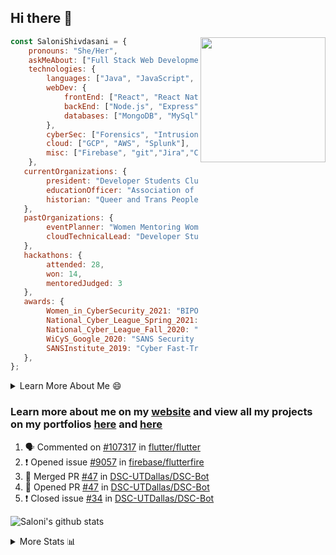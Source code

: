 ## Hi there 👋

<img align='right' src="https://storage.googleapis.com/saloni-shivdasani-resume/Saloni.png" width="200">

```javascript
const SaloniShivdasani = {
    pronouns: "She/Her",
    askMeAbout: ["Full Stack Web Development", "Cloud Computing", "Cyber Security"],
    technologies: {
        languages: ["Java", "JavaScript", "SQL", "Python", "C++", "BASH", "R"],
        webDev: {
            frontEnd: ["React", "React Native", "Electron"],
            backEnd: ["Node.js", "Express", "Flask"],
            databases: ["MongoDB", "MySql"],
        },
        cyberSec: ["Forensics", "Intrusion Detection", "Security Operations", "Network and Application Penetration Testing"],
        cloud: ["GCP", "AWS", "Splunk"],
        misc: ["Firebase", "git","Jira","Confluence"]
    },
   currentOrganizations: {
        president: "Developer Students Club, UTD",
        educationOfficer: "Association of Computer Machinery, UTD",
        historian: "Queer and Trans People of Color, UTD",
   },
   pastOrganizations: {
        eventPlanner: "Women Mentoring Women in Engineering, UTD",
        cloudTechnicalLead: "Developer Students Club, UTD",
   },
   hackathons: {
        attended: 28,
        won: 14,
        mentoredJudged: 3
   },
   awards: {
        Women_in_CyberSecurity_2021: "BIPOC Fellowship Award",
        National_Cyber_League_Spring_2021: "Gold Bracket Competitor - Top 15% nationally",
        National_Cyber_League_Fall_2020: "Gold Bracket Competitor - Top 15% nationally",
        WiCyS_Google_2020: "SANS Security Training Scholarship",
        SANSInstitute_2019: "Cyber Fast-Track Game Quarter-Finalist",
   },
};
```

<!--START_SECTION:table-->
<details>

<summary>Learn More About Me 😄 </summary>

I am a senior at The University of Texas at Dallas, and I am currently majoring in Software Engineering with a concentration in Information Assurance. I am interested and have experience in full stack development, cloud computing, and cybersecurity. I hope to find opportunities where I can gain exposure to algorithm and project design. My ultimate aim is to develop futuristic products for users because I am inspired by the impact of computing on society.

I have experience in full stack web development through my participation and awards in hackathons where I have learnt and used React, Node.js, Express, MongoDB, Flask, NLTK, and React Native along with GIT, GCP, and Firebase. Last semester, I was also responsible for backend development for a project at a local NGO where I created a REST API using Node.js, Express, MongoDB and SQL and hosted it on servers using GCP. 

From my coursework and local competitions, I have skills in algorithms and data structures in Java, database management using SQL and machine learning using Python and R. I have also been a quarter-finalist in a national cybersecurity completion hosted by the SANS institute.

I am also actively involved in campus organization where I am the cloud technical lead for Developer Student Club, Mentor and Education Officer for Association of Computing Machinery, event planner for Women Mentoring Women in Engineering and IT Committee member for IEEE.

</details>

<!--END_SECTION:table-->

### Learn more about me on my [website](https://www.saloni-shivdasani.codes) and view all my projects on my portfolios [here](https://www.saloni-shivdasani.codes/projects) and  [here](http://devpost.com/SaloniS)

<!--START_SECTION:activity-->
1. 🗣 Commented on [#107317](https://github.com/flutter/flutter/issues/107317) in [flutter/flutter](https://github.com/flutter/flutter)
2. ❗️ Opened issue [#9057](https://github.com/firebase/flutterfire/issues/9057) in [firebase/flutterfire](https://github.com/firebase/flutterfire)
3. 🎉 Merged PR [#47](https://github.com/DSC-UTDallas/DSC-Bot/pull/47) in [DSC-UTDallas/DSC-Bot](https://github.com/DSC-UTDallas/DSC-Bot)
4. 💪 Opened PR [#47](https://github.com/DSC-UTDallas/DSC-Bot/pull/47) in [DSC-UTDallas/DSC-Bot](https://github.com/DSC-UTDallas/DSC-Bot)
5. ❗️ Closed issue [#34](https://github.com/DSC-UTDallas/DSC-Bot/issues/34) in [DSC-UTDallas/DSC-Bot](https://github.com/DSC-UTDallas/DSC-Bot)
<!--END_SECTION:activity-->

![Saloni's github stats](https://github-readme-stats.vercel.app/api?username=SaloniSS)

<!--START_SECTION:table-->
<details>

<summary>More Stats 📊 </summary>

<!--START_SECTION:waka-->
![Code Time](http://img.shields.io/badge/Code%20Time-986%20hrs%2058%20mins-blue)

![Lines of code](https://img.shields.io/badge/From%20Hello%20World%20I%27ve%20Written--1%20Million%20lines%20of%20code-blue)

**🐱 My GitHub Data** 

> 🏆 109 Contributions in the Year 2022
 > 
> 📦 578.3 kB Used in GitHub's Storage 
 > 
> 💼 Opted to Hire
 > 
> 📜 29 Public Repositories 
 > 
> 🔑 26 Private Repositories  
 > 
**I'm a Night 🦉** 

```text
🌞 Morning    66 commits     ███░░░░░░░░░░░░░░░░░░░░░░   13.31% 
🌆 Daytime    159 commits    ████████░░░░░░░░░░░░░░░░░   32.06% 
🌃 Evening    199 commits    ██████████░░░░░░░░░░░░░░░   40.12% 
🌙 Night      72 commits     ███░░░░░░░░░░░░░░░░░░░░░░   14.52%

```
📅 **I'm Most Productive on Monday** 

```text
Monday       140 commits    ███████░░░░░░░░░░░░░░░░░░   28.23% 
Tuesday      81 commits     ████░░░░░░░░░░░░░░░░░░░░░   16.33% 
Wednesday    28 commits     █░░░░░░░░░░░░░░░░░░░░░░░░   5.65% 
Thursday     16 commits     ░░░░░░░░░░░░░░░░░░░░░░░░░   3.23% 
Friday       29 commits     █░░░░░░░░░░░░░░░░░░░░░░░░   5.85% 
Saturday     79 commits     ████░░░░░░░░░░░░░░░░░░░░░   15.93% 
Sunday       123 commits    ██████░░░░░░░░░░░░░░░░░░░   24.8%

```


📊 **This Week I Spent My Time On** 

```text
⌚︎ Time Zone: America/Chicago

💬 Programming Languages: 
Other                    6 hrs               ████████████████████████░   97.13% 
Dart                     5 mins              ░░░░░░░░░░░░░░░░░░░░░░░░░   1.5% 
YAML                     4 mins              ░░░░░░░░░░░░░░░░░░░░░░░░░   1.08% 
V                        0 secs              ░░░░░░░░░░░░░░░░░░░░░░░░░   0.27% 
Git Config               0 secs              ░░░░░░░░░░░░░░░░░░░░░░░░░   0.03%

```

**I Mostly Code in JavaScript** 

```text
JavaScript               24 repos            ██████████░░░░░░░░░░░░░░░   42.86% 
Java                     11 repos            █████░░░░░░░░░░░░░░░░░░░░   19.64% 
Python                   8 repos             ███░░░░░░░░░░░░░░░░░░░░░░   14.29% 
CSS                      3 repos             █░░░░░░░░░░░░░░░░░░░░░░░░   5.36% 
TypeScript               3 repos             █░░░░░░░░░░░░░░░░░░░░░░░░   5.36%

```



 Last Updated on 27/08/2022 14:07:16 UTC
<!--END_SECTION:waka-->

<!--END_SECTION:table-->

<!--
**SaloniSS/SaloniSS** is a ✨ _special_ ✨ repository because its `README.md` (this file) appears on your GitHub profile.

Here are some ideas to get you started:

- 🔭 I’m currently working on ...
- 🌱 I’m currently learning ...
- 👯 I’m looking to collaborate on ...
- 🤔 I’m looking for help with ...
- 💬 Ask me about ...
- 📫 How to reach me: ...
- 😄 Pronouns: ...
- ⚡ Fun fact: ...
-->
